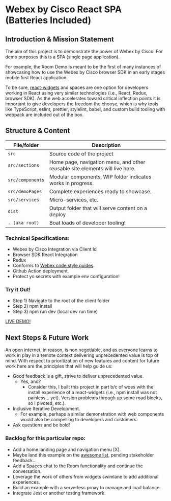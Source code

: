 # Webex by Cisco React SPA (Batteries Included)

## Introduction & Mission Statement
The aim of this project is to demonstrate the power of Webex by Cisco. For demo purposes this is a SPA (single page application). 

For example, the Room Demo is meant to be the first of many instances of showcasing how to use the Webex by Cisco browser SDK in an early stages mobile first React application. 

To be sure, [react-widgets](https://github.com/webex/react-widgets) and spaces are one option for developers working in React using very similar technologies (i.e., React, Redux, browser SDK). As the web accelerates toward critical inflection points it is important to give developers the freedom the choose, which is why tools like TypeScript, eslint, prettier, stylelint, babel, and custom build tooling with webpack are included out of the box.

## Structure & Content
| File/folder       | Description                                        |
|-------------------|----------------------------------------------------|
| `src`             | Source code of the project  |
| `src/sections`    | Home page, navigation menu, and other reusable site elements will live here.|
| `src/components`  | Modular components, WIP folder indicates works in progress.|
| `src/demoPages`   | Complete experiences ready to showcase.|
| `src/services`    | Micro-services, etc.|
| `dist`            | Output folder that will serve content on a deploy  |
| `. (aka root)`    |  Boat loads of developer tooling!                  |

### Technical Specifications:
* Webex by Cisco Integration via Client Id
* Browser SDK React Integration
* Redux
* Conforms to [Webex code style guides](https://github.com/webex/web-styleguide).
* Github Action deployment.
* Protect yo secrets with example env configuration!


### Try it Out!
* Step 1) Navigate to the root of the client folder
* Step 2) npm install
* Step 3) npm run dev (local dev run time)

[LIVE DEMO!](https://webexbyciscodemo.pages.dev/)
## Next Steps & Future Work

An open internet, in reason, is non negotiable, and as everyone learns to work in play in a remote context delivering unprecedented value is top of mind. With respect to prioritization of new features and content for future work here are the principles that will help guide us:

* Good feedback is a gift, strive to deliver unprecedented value.
    * Yes, and? 
        * Consider this, I built this project in part b/c of woes with the install experience of a react-widgets (i.e., npm install was not painless... yet). Version problems through up some road blocks, so I pivoted, etc.). 
* Inclusive Iterative Development.
    * For example, perhaps a similar demonstration with web components would also be compelling to developers and customers.
* Ask questions and be bold!


### Backlog for this particular repo:
* Add a home landing page and navigation menu [X].
* Maybe land this example on the [awesome list](https://github.com/CiscoDevNet/awesome-webex), pending stakeholder feedback... 
* Add a Spaces chat to the Room functionality and continue the conversation.
* Leverage the work of others from widgets swimlane to add additional experiences.
* Build an example with a serverless proxy to manage and load balance.
* Integrate Jest or another testing framework. 
